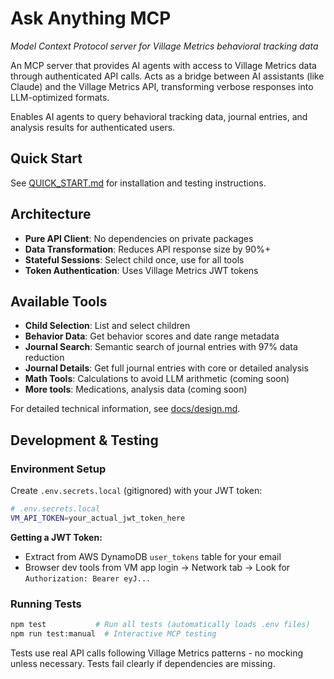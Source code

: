 # Ask Anything MCP
*Model Context Protocol server for Village Metrics behavioral tracking data*

An MCP server that provides AI agents with access to Village Metrics data through authenticated API calls. Acts as a bridge between AI assistants (like Claude) and the Village Metrics API, transforming verbose responses into LLM-optimized formats.

Enables AI agents to query behavioral tracking data, journal entries, and analysis results for authenticated users.

## Quick Start

See [QUICK_START.md](QUICK_START.md) for installation and testing instructions.

## Architecture

- **Pure API Client**: No dependencies on private packages
- **Data Transformation**: Reduces API response size by 90%+
- **Stateful Sessions**: Select child once, use for all tools
- **Token Authentication**: Uses Village Metrics JWT tokens

## Available Tools

- **Child Selection**: List and select children
- **Behavior Data**: Get behavior scores and date range metadata  
- **Journal Search**: Semantic search of journal entries with 97% data reduction
- **Journal Details**: Get full journal entries with core or detailed analysis
- **Math Tools**: Calculations to avoid LLM arithmetic (coming soon)
- **More tools**: Medications, analysis data (coming soon)

For detailed technical information, see [docs/design.md](docs/design.md).

## Development & Testing

### Environment Setup

Create `.env.secrets.local` (gitignored) with your JWT token:

```bash
# .env.secrets.local
VM_API_TOKEN=your_actual_jwt_token_here
```

**Getting a JWT Token:**
- Extract from AWS DynamoDB `user_tokens` table for your email
- Browser dev tools from VM app login → Network tab → Look for `Authorization: Bearer eyJ...`

### Running Tests

```bash
npm test           # Run all tests (automatically loads .env files)
npm run test:manual  # Interactive MCP testing
```

Tests use real API calls following Village Metrics patterns - no mocking unless necessary. Tests fail clearly if dependencies are missing.